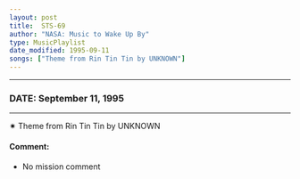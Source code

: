 ```yaml
---
layout: post
title:  STS-69
author: "NASA: Music to Wake Up By"
type: MusicPlaylist
date_modified: 1995-09-11
songs: ["Theme from Rin Tin Tin by UNKNOWN"]
---
```


----
### DATE: September 11, 1995
----
✷ Theme from Rin Tin Tin by UNKNOWN

#### Comment:
* No mission comment



<br/>
<center>
	<a target="_blank"
	   href="https://twitter.com/intent/tweet?hashtags=Space,NASA,Playlist,NASAWakeupCalls,SpaceProgram&text={{ page.author}}, '{{ page.songs.first }}' {{ page.title }}, {{ page.date | date: '%B %d, %Y' }}. {{ site.url }}{{ page.url }} @nasawakeupcalls">
	   <i class="fab fa-twitter" alt="Tweet this page" style="font-size: 1.3em;"></i>
	</a>
	&nbsp; 	<i class="fas fa-user-astronaut" style="font-size: 1.5em;"></i> &nbsp;
    <a type="amzn" search="'Theme from Rin Tin Tin by UNKNOWN'" category="popular music">
        <i class="fab fa-amazon" style="font-size: 1.3em;"></i>
    </a>
</center>
